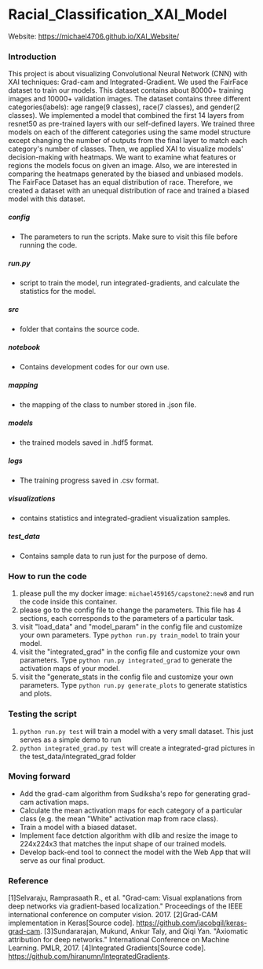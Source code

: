# Racial_Classification_XAI_Model

Website: https://michael4706.github.io/XAI_Website/

### Introduction
This project is about visualizing Convolutional Neural Network (CNN) with XAI techniques: Grad-cam and Integrated-Gradient. We used the FairFace dataset to train our models. This dataset contains about 80000+ training images and 10000+ validation images. The dataset contains three different categories(labels): age range(9 classes), race(7 classes), and gender(2 classes). We implemented a model that combined the first 14 layers from resnet50 as pre-trained layers with our self-defined layers. We trained three models on each of the different categories using the same model structure except changing the number of outputs from the final layer to match each category's number of classes. Then, we applied XAI to visualize models' decision-making with heatmaps. We want to examine what features or regions the models focus on given an image. Also, we are interested in comparing the heatmaps generated by the biased and unbiased models. The FairFace Dataset has an equal distribution of race. Therefore, we created a dataset with an unequal distribution of race and trained a biased model with this dataset.

##### config
* The parameters to run the scripts. Make sure to visit this file before running the code.

##### run.py
* script to train the model, run integrated-gradients, and calculate the statistics for the model.

##### src
* folder that contains the source code.

##### notebook
* Contains development codes for our own use.

##### mapping
* the mapping of the class to number stored in .json file.

##### models
* the trained models saved in .hdf5 format.

##### logs
* The training progress saved in .csv format.

##### visualizations
* contains statistics and integrated-gradient visualization samples.

##### test_data
* Contains sample data to run just for the purpose of demo.

### How to run the code
1. please pull the my docker image: `michael459165/capstone2:new8` and run the code inside this container.
2. please go to the config file to change the parameters. This file has 4 sections, each corresponds to the parameters of a particular task.
3. visit "load_data" and "model_param" in the config file and customize your own parameters. Type `python run.py train_model` to train your model.
4. visit the "integrated_grad" in the config file and customize your own parameters. Type `python run.py integrated_grad` to generate the activation maps of your model.
5. visit the "generate_stats in the config file and customize your own parameters. Type `python run.py generate_plots` to generate statistics and plots.

### Testing the script
1. `python run.py test` will train a model with a very small dataset. This just serves as a simple demo to run
2. `python integrated_grad.py test` will create a integrated-grad pictures in the test_data/integrated_grad folder


### Moving forward
* Add the grad-cam algorithm from Sudiksha's repo for generating grad-cam activation maps.
* Calculate the mean activation maps for each category of a particular class (e.g. the mean "White" activation map from race class).
* Train a model with a biased dataset.
* Implement face detction algorithm with dlib and resize the image to 224x224x3 that matches the input shape of our trained models.
* Develop back-end tool to connect the model with the Web App that will serve as our final product.

### Reference
[1]Selvaraju, Ramprasaath R., et al. "Grad-cam: Visual explanations from deep networks via gradient-based localization." Proceedings of the IEEE international conference on computer vision. 2017.
[2]Grad-CAM implementation in Keras[Source code]. https://github.com/jacobgil/keras-grad-cam.
[3]Sundararajan, Mukund, Ankur Taly, and Qiqi Yan. "Axiomatic attribution for deep networks." International Conference on Machine Learning. PMLR, 2017.
[4]Integrated Gradients[Source code]. https://github.com/hiranumn/IntegratedGradients.
